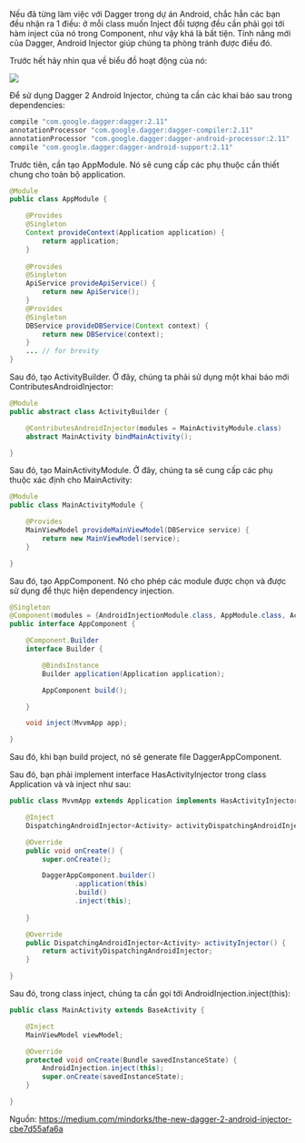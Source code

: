 Nếu đã từng làm việc với Dagger trong dự án Android, chắc hẳn các bạn đều nhận ra 1 điều: ở mỗi class muốn Inject đổi tượng đều cần phải gọi tới hàm inject của nó trong Component, như vậy khá là bất tiện. Tính năng mới của Dagger, Android Injector giúp chúng ta phòng tránh được điều đó.

Trước hết hãy nhìn qua về biểu đồ hoạt động của nó:

![](https://images.viblo.asia/3bba94f9-1b37-4d56-9d7f-6f0278d0a879.png)

Để sử dụng Dagger 2 Android Injector, chúng ta cần các khai báo sau trong dependencies:

```java
compile "com.google.dagger:dagger:2.11"
annotationProcessor "com.google.dagger:dagger-compiler:2.11"
annotationProcessor "com.google.dagger:dagger-android-processor:2.11"
compile "com.google.dagger:dagger-android-support:2.11"
```

Trước tiên, cần tạo AppModule. Nó sẽ cung cấp các phụ thuộc cần thiết chung cho toàn bộ application.

```java
@Module
public class AppModule {

    @Provides
    @Singleton
    Context provideContext(Application application) {
        return application;
    }
   
    @Provides
    @Singleton
    ApiService provideApiService() {
        return new ApiService();
    }
    @Provides
    @Singleton
    DBService provideDBService(Context context) {
        return new DBService(context);
    }
    ... // for brevity
}
```

Sau đó, tạo ActivityBuilder. Ở đây, chúng ta phải sử dụng một khai báo mới  ContributesAndroidInjector:

```java
@Module
public abstract class ActivityBuilder {

    @ContributesAndroidInjector(modules = MainActivityModule.class)
    abstract MainActivity bindMainActivity();

}
```

Sau đó, tạo MainActivityModule. Ở đây, chúng ta sẽ cung cấp các phụ thuộc xác định cho MainActivity:

```java
@Module
public class MainActivityModule {

    @Provides
    MainViewModel provideMainViewModel(DBService service) {
        return new MainViewModel(service);
    }

}
```

Sau đó, tạo AppComponent. Nó cho phép các module được chọn và được sử dụng để thực hiện dependency injection.

```java
@Singleton
@Component(modules = {AndroidInjectionModule.class, AppModule.class, ActivityBuilder.class})
public interface AppComponent {

    @Component.Builder
    interface Builder {

        @BindsInstance
        Builder application(Application application);

        AppComponent build();

    }

    void inject(MvvmApp app);

}
```

Sau đó, khi bạn build project, nó sẽ generate file DaggerAppComponent.

Sau đó, bạn phải implement interface HasActivityInjector trong class Application và và inject như sau:

```java
public class MvvmApp extends Application implements HasActivityInjector {

    @Inject
    DispatchingAndroidInjector<Activity> activityDispatchingAndroidInjector;

    @Override
    public void onCreate() {
        super.onCreate();

        DaggerAppComponent.builder()
                .application(this)
                .build()
                .inject(this);
        
    }

    @Override
    public DispatchingAndroidInjector<Activity> activityInjector() {
        return activityDispatchingAndroidInjector;
    }

}
```

Sau đó, trong class inject, chúng ta cần gọi tới AndroidInjection.inject(this):

```java
public class MainActivity extends BaseActivity {

    @Inject
    MainViewModel viewModel;

    @Override
    protected void onCreate(Bundle savedInstanceState) {
        AndroidInjection.inject(this);
        super.onCreate(savedInstanceState);
    }

}
```

Nguồn: https://medium.com/mindorks/the-new-dagger-2-android-injector-cbe7d55afa6a